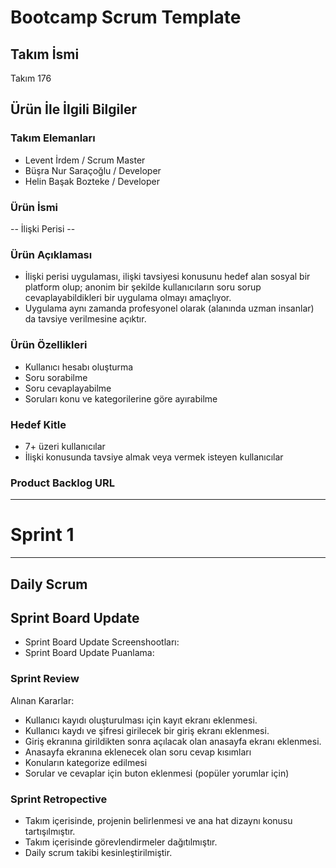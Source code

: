 # Bootcamp Scrum Template

## Takım İsmi

Takım 176

## Ürün İle İlgili Bilgiler

### Takım Elemanları 

 - Levent İrdem / Scrum Master
 - Büşra Nur Saraçoğlu / Developer
 - Helin Başak Bozteke / Developer

### Ürün İsmi 

-- İlişki Perisi --

### Ürün Açıklaması

- İlişki perisi uygulaması, ilişki tavsiyesi konusunu hedef alan sosyal bir platform olup; anonim bir şekilde kullanıcıların soru sorup cevaplayabildikleri bir uygulama olmayı amaçlıyor. 
- Uygulama aynı zamanda profesyonel olarak (alanında uzman insanlar) da tavsiye verilmesine açıktır.

 
### Ürün Özellikleri

- Kullanıcı hesabı oluşturma
- Soru sorabilme
- Soru cevaplayabilme
- Soruları konu ve kategorilerine göre ayırabilme


### Hedef Kitle

- 7+ üzeri kullanıcılar
- İlişki konusunda tavsiye almak veya vermek isteyen kullanıcılar


### Product Backlog URL
---------------------


# Sprint 1
----------------------------------------------------------------------------------------------------------------------------------------
## Daily Scrum

## Sprint Board Update 

- Sprint Board Update Screenshootları:
- Sprint Board Update Puanlama:

### Sprint Review

  Alınan Kararlar:
  
- Kullanıcı kayıdı oluşturulması için kayıt ekranı eklenmesi.
- Kullanıcı kaydı ve şifresi girilecek bir giriş ekranı eklenmesi.
- Giriş ekranına girildikten sonra açılacak olan anasayfa ekranı eklenmesi.
- Anasayfa ekranına eklenecek olan soru cevap kısımları
- Konuların kategorize edilmesi
- Sorular ve cevaplar için buton eklenmesi (popüler yorumlar için)


### Sprint Retropective

- Takım içerisinde, projenin belirlenmesi ve ana hat dizaynı konusu tartışılmıştır.
- Takım içerisinde görevlendirmeler dağıtılmıştır.
- Daily scrum takibi kesinleştirilmiştir.

